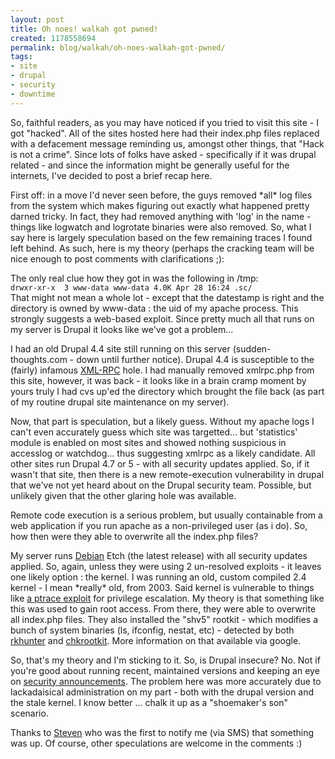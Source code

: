 ```yaml
---
layout: post
title: Oh noes! walkah got pwned!
created: 1178558694
permalink: blog/walkah/oh-noes-walkah-got-pwned/
tags:
- site
- drupal
- security
- downtime
---
```

<p>So, faithful readers, as you may have noticed if you tried to visit this site - I got "hacked". All of the sites hosted here had their index.php files replaced with a defacement message reminding us, amongst other things, that "Hack is not a crime". Since lots of folks have asked - specifically if it was drupal related - and since the information might be generally useful for the internets, I've decided to post a brief recap here.</p>
<p>First off: in a move I'd never seen before, the guys removed *all* log files from the system which makes figuring out exactly what happened pretty darned tricky. In fact, they had removed anything with 'log' in the name - things like logwatch and logrotate binaries were also removed. So, what I say here is largely speculation based on the few remaining traces I found left behind. As such, here is my theory (perhaps the cracking team will be nice enough to post comments with clarifications ;):</p>
<p>The only real clue how they got in was the following in /tmp:
<code>
drwxr-xr-x  3 www-data www-data 4.0K Apr 28 16:24 .sc/
</code>
That might not mean a whole lot - except that the datestamp is right and the directory is owned by www-data : the uid of my apache process. This strongly suggests a web-based exploit. Since pretty much all that runs on my server is Drupal it looks like we've got a problem...</p>
<p>I had an old Drupal 4.4 site still running on this server (sudden-thoughts.com - down until further notice). Drupal 4.4 is susceptible to the (fairly) infamous <a href="http://drupal.org/files/sa-2005-004/advisory.txt">XML-RPC</a> hole. I had manually removed xmlrpc.php from this site, however, it was back - it looks like in a brain cramp moment by yours truly I had cvs up'ed the directory which brought the file back (as part of my routine drupal site maintenance on my server).</p>
<p>Now, that part is speculation, but a likely guess. Without my apache logs I can't even accurately guess which site was targetted... but 'statistics' module is enabled on most sites and showed nothing suspicious in accesslog or watchdog... thus suggesting xmlrpc as a likely candidate. All other sites run Drupal 4.7 or 5 - with all security updates applied. So, if it wasn't that site, then there is a new remote-execution vulnerability in drupal that we've not yet heard about on the Drupal security team. Possible, but unlikely given that the other glaring hole was available.</p>
<p>Remote code execution is a serious problem, but usually containable from a web application if you run apache as a non-privileged user (as i do). So, how then were they able to overwrite all the index.php files?</p>
<p>My server runs <a href="http://debian.org/">Debian</a> Etch (the latest release) with all security updates applied. So, again, unless they were using 2 un-resolved exploits - it leaves one likely option : the kernel. I was running an old, custom compiled 2.4 kernel - I mean *really* old, from 2003. Said kernel is vulnerable to things like <a href="http://secunia.com/advisories/8337/">a ptrace exploit</a> for privilege escalation. My theory is that something like this was used to gain root access. From there, they were able to overwrite all index.php files. They also installed the "shv5" rootkit - which modifies a bunch of system binaries (ls, ifconfig, nestat, etc) - detected by both <a href="http://www.rootkit.nl/">rkhunter</a> and <a href="http://www.chkrootkit.org/">chkrootkit</a>. More information on that available via google.</p>
<p>So, that's my theory and I'm sticking to it. So, is Drupal insecure? No. Not if you're good about running recent, maintained versions and keeping an eye on <a href="http://drupal.org/security">security announcements</a>. The problem here was more accurately due to lackadaisical administration on my part - both with the drupal version and the stale kernel. I know better ... chalk it up as a "shoemaker's son" scenario.</p>
<p>Thanks to <a href="http://acko.net/">Steven</a> who was the first to notify me (via SMS) that something was up. Of course, other speculations are welcome in the comments :)</p>
